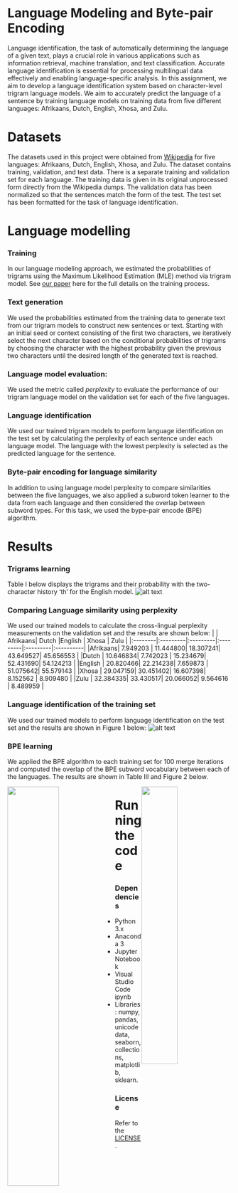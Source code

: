 # Language Modeling and Byte-pair Encoding
Language identification, the task of automatically determining the language of a given text, plays a crucial role in various applications such as information retrieval, machine translation, and text classification. Accurate language identification is essential for processing multilingual data effectively and enabling language-specific analysis. In this assignment, we aim to develop a language identification system based on character-level trigram language models. We aim to accurately predict the language of a sentence by training language models on training data from five different languages: Afrikaans, Dutch, English, Xhosa, and Zulu.

# Datasets
The datasets used in this project were obtained from [Wikipedia](https://www.wikipedia.org) for five languages: Afrikaans, Dutch, English, Xhosa, and Zulu. The dataset contains training, validation, and test data. There is a separate training and validation set for each language. The training data is given in its original unprocessed form directly from the Wikipedia dumps. The validation data has been normalized so that the sentences match the form of the test. The test set has been formatted for the task of language identification.

# Language modelling

### Training
In our language modeling approach, we estimated the probabilities of trigrams using the Maximum Likelihood Estimation (MLE) method via trigram model. See [our paper](https://drive.google.com/uc?id=1O3Wfa4Ulr-2_qnPZLo4DsXIto-gh3Guw) here for the full details on the training process.

### Text generation
We used the probabilities estimated from the training data to generate text from our trigram models to construct new sentences or text. Starting with an initial seed or context consisting of the first two characters, we iteratively select the next character based on the conditional probabilities of trigrams by choosing the character with the highest probability given the previous two characters until the desired length of the generated text is reached.

### Language model evaluation: 
We used the metric called *perplexity* to evaluate the performance of our trigram language model on the validation set for each of the five languages.

### Language identification
We used our trained trigram models to perform language identification on the test set by calculating the perplexity of each sentence under each language model. The language with the lowest perplexity is selected as the predicted language for the sentence. 

### Byte-pair encoding for language similarity
In addition to using language model perplexity to compare similarities between the five languages, we also applied a subword token learner to the data from each language and then considered the overlap between subword types. For this task, we used the bype-pair encode (BPE) algorithm.

# Results

### Trigrams learning
Table I below displays the trigrams and their probability with the two-character history ‘th’ for the English model.
![alt text](https://drive.google.com/uc?id=1N4mC47euB6cifQjAM_Fod5z1-gHh8Ltm) 

### Comparing Language similarity using perplexity
We used our trained models to calculate the cross-lingual perplexity measurements on the validation set and the results are shown below:
|         | Afrikaans| Dutch    |English   | Xhosa    | Zulu      |
|:--------|:---------|:---------|:---------|:---------|:----------|
|Afrikaans| 7.949203 | 11.444800| 18.307241| 43.649527| 45.656553 |
|Dutch    | 10.646834| 7.742023 | 15.234679| 52.431690| 54.124213 |
|English  | 20.820466| 22.214238| 7.659873 | 51.075642| 55.579143 |
|Xhosa    | 29.047159| 30.451402| 16.607398| 8.152562 | 8.909480  |
|Zulu     | 32.384335| 33.430517| 20.066052| 9.564616 | 8.489959  |

### Language identification of the training set
We used our trained models to perform language identification on the test set and the results are shown in Figure 1 below:
![alt text](https://drive.google.com/uc?id=1hFHidPJWcLqiEySl9oOq56-LDohvTfcW) 

### BPE learning
We applied the BPE algorithm to each training set for 100 merge iterations and computed the overlap of the BPE subword vocabulary between each of the languages. The results are shown in Table III and Figure 2 below.
<div>
    <img src="https://drive.google.com/uc?id=1kyQzzBliH1cLvyRYvQwZhVJbKybtfQCl" style="width: 48%; float: left;" /> 
    <img src="https://drive.google.com/uc?id=1qUtGTxs-ZwcTBLOnATuwBVeoXe-Kkarj" style="width: 40%; float: right;" />  
 </div>

# Running the code

### Dependencies
- Python 3.x
- Anaconda 3
- Jupyter Notebook
- Visual Studio Code ipynb
- Libraries: numpy, pandas, unicodedata, seaborn, collections, matplotlib, sklearn.

### License
Refer to the [LICENSE](https://github.com/naftalindeapo/Language-Modeling-and-Byte-pair-Encoding-Project/blob/main/LICENSE).



